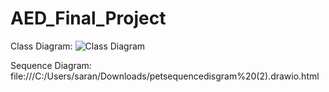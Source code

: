 # AED_Final_Project

Class Diagram:
![Class Diagram](https://user-images.githubusercontent.com/114721139/206950356-fec90464-1f89-4c4d-b0d0-0bfccb99706c.png)

Sequence Diagram:
file:///C:/Users/saran/Downloads/petsequencedisgram%20(2).drawio.html




